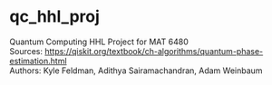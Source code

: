 # qc_hhl_proj
Quantum Computing HHL Project for MAT 6480 <br />
Sources: https://qiskit.org/textbook/ch-algorithms/quantum-phase-estimation.html <br />
Authors: Kyle Feldman, Adithya Sairamachandran, Adam Weinbaum
